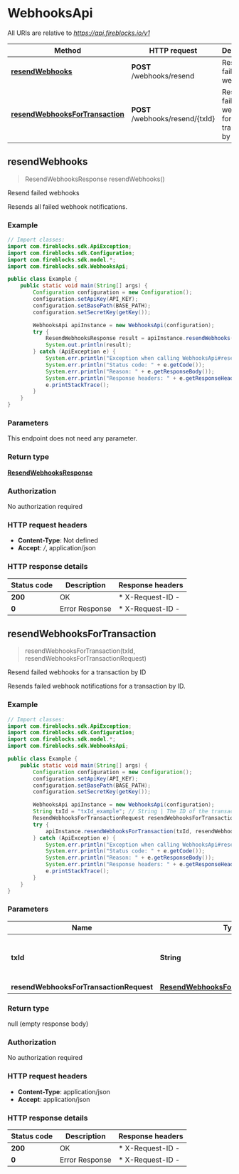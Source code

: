 # WebhooksApi

All URIs are relative to *https://api.fireblocks.io/v1*

| Method | HTTP request | Description |
|------------- | ------------- | -------------|
| [**resendWebhooks**](WebhooksApi.md#resendWebhooks) | **POST** /webhooks/resend | Resend failed webhooks |
| [**resendWebhooksForTransaction**](WebhooksApi.md#resendWebhooksForTransaction) | **POST** /webhooks/resend/{txId} | Resend failed webhooks for a transaction by ID |



## resendWebhooks

> ResendWebhooksResponse resendWebhooks()

Resend failed webhooks

Resends all failed webhook notifications.

### Example

```java
// Import classes:
import com.fireblocks.sdk.ApiException;
import com.fireblocks.sdk.Configuration;
import com.fireblocks.sdk.model.*;
import com.fireblocks.sdk.WebhooksApi;

public class Example {
    public static void main(String[] args) {
        Configuration configuration = new Configuration();
        configuration.setApiKey(API_KEY);
        configuration.setBasePath(BASE_PATH);
        configuration.setSecretKey(getKey());

        WebhooksApi apiInstance = new WebhooksApi(configuration);
        try {
            ResendWebhooksResponse result = apiInstance.resendWebhooks();
            System.out.println(result);
        } catch (ApiException e) {
            System.err.println("Exception when calling WebhooksApi#resendWebhooks");
            System.err.println("Status code: " + e.getCode());
            System.err.println("Reason: " + e.getResponseBody());
            System.err.println("Response headers: " + e.getResponseHeaders());
            e.printStackTrace();
        }
    }
}
```

### Parameters

This endpoint does not need any parameter.

### Return type

[**ResendWebhooksResponse**](ResendWebhooksResponse.md)

### Authorization

No authorization required

### HTTP request headers

- **Content-Type**: Not defined
- **Accept**: */*, application/json

### HTTP response details
| Status code | Description | Response headers |
|-------------|-------------|------------------|
| **200** | OK |  * X-Request-ID -  <br>  |
| **0** | Error Response |  * X-Request-ID -  <br>  |


## resendWebhooksForTransaction

> resendWebhooksForTransaction(txId, resendWebhooksForTransactionRequest)

Resend failed webhooks for a transaction by ID

Resends failed webhook notifications for a transaction by ID.

### Example

```java
// Import classes:
import com.fireblocks.sdk.ApiException;
import com.fireblocks.sdk.Configuration;
import com.fireblocks.sdk.model.*;
import com.fireblocks.sdk.WebhooksApi;

public class Example {
    public static void main(String[] args) {
        Configuration configuration = new Configuration();
        configuration.setApiKey(API_KEY);
        configuration.setBasePath(BASE_PATH);
        configuration.setSecretKey(getKey());

        WebhooksApi apiInstance = new WebhooksApi(configuration);
        String txId = "txId_example"; // String | The ID of the transaction for webhooks
        ResendWebhooksForTransactionRequest resendWebhooksForTransactionRequest = new ResendWebhooksForTransactionRequest(); // ResendWebhooksForTransactionRequest | 
        try {
            apiInstance.resendWebhooksForTransaction(txId, resendWebhooksForTransactionRequest);
        } catch (ApiException e) {
            System.err.println("Exception when calling WebhooksApi#resendWebhooksForTransaction");
            System.err.println("Status code: " + e.getCode());
            System.err.println("Reason: " + e.getResponseBody());
            System.err.println("Response headers: " + e.getResponseHeaders());
            e.printStackTrace();
        }
    }
}
```

### Parameters


| Name | Type | Description  | Notes |
|------------- | ------------- | ------------- | -------------|
| **txId** | **String**| The ID of the transaction for webhooks | |
| **resendWebhooksForTransactionRequest** | [**ResendWebhooksForTransactionRequest**](ResendWebhooksForTransactionRequest.md)|  | |

### Return type

null (empty response body)

### Authorization

No authorization required

### HTTP request headers

- **Content-Type**: application/json
- **Accept**: application/json

### HTTP response details
| Status code | Description | Response headers |
|-------------|-------------|------------------|
| **200** | OK |  * X-Request-ID -  <br>  |
| **0** | Error Response |  * X-Request-ID -  <br>  |

